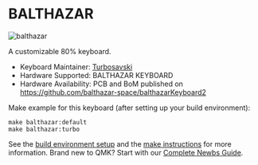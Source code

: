 # BALTHAZAR

![balthazar](https://balthazar.space/wiki/Keyboard#/media/File:Key_solderedon.png)

A customizable 80% keyboard.

* Keyboard Maintainer: [Turbosavski](https://github.com/Turbosavski)
* Hardware Supported: BALTHAZAR KEYBOARD
* Hardware Availability: PCB and BoM published on https://github.com/balthazar-space/balthazarKeyboard2

Make example for this keyboard (after setting up your build environment):

    make balthazar:default
    make balthazar:turbo

See the [build environment setup](https://docs.qmk.fm/#/getting_started_build_tools) and the [make instructions](https://docs.qmk.fm/#/getting_started_make_guide) for more information. Brand new to QMK? Start with our [Complete Newbs Guide](https://docs.qmk.fm/#/newbs).
